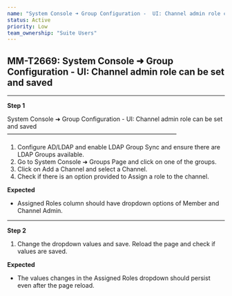 ```yaml
---
name: "System Console ➜ Group Configuration -  UI: Channel admin role can be set and saved"
status: Active
priority: Low
team_ownership: "Suite Users"
---
```


## MM-T2669: System Console ➜ Group Configuration - UI: Channel admin role can be set and saved

---

**Step 1**

System Console ➜ Group Configuration - UI: Channel admin role can be set and saved\
————————————————————————————

1. Configure AD/LDAP and enable LDAP Group Sync and ensure there are LDAP Groups available.
2. Go to System Console ➜ Groups Page and click on one of the groups.
3. Click on Add a Channel and select a Channel.
4. Check if there is an option provided to Assign a role to the channel.

**Expected**

- Assigned Roles column should have dropdown options of Member and Channel Admin.

---

**Step 2**

1. Change the dropdown values and save. Reload the page and check if values are saved.

**Expected**

- The values changes in the Assigned Roles dropdown should persist even after the page reload.

